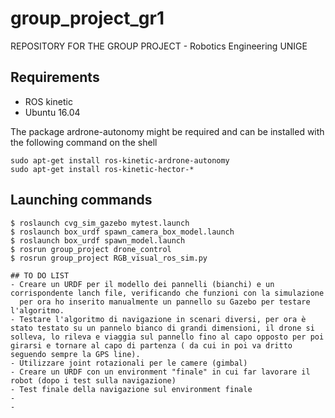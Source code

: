 # group_project_gr1
REPOSITORY FOR THE GROUP PROJECT - Robotics Engineering UNIGE


## Requirements
* ROS kinetic
* Ubuntu 16.04

The package ardrone-autonomy might be required and can be installed with the following command on the shell


```
sudo apt-get install ros-kinetic-ardrone-autonomy
sudo apt-get install ros-kinetic-hector-*
```

## Launching commands

```
$ roslaunch cvg_sim_gazebo mytest.launch
$ roslaunch box_urdf spawn_camera_box_model.launch 
$ roslaunch box_urdf spawn_model.launch
$ rosrun group_project drone_control
$ rosrun group_project RGB_visual_ros_sim.py 

## TO DO LIST
- Creare un URDF per il modello dei pannelli (bianchi) e un corrispondente lanch file, verificando che funzioni con la simulazione
  per ora ho inserito manualmente un pannello su Gazebo per testare l'algoritmo.
- Testare l'algoritmo di navigazione in scenari diversi, per ora è stato testato su un pannelo bianco di grandi dimensioni, il drone si       solleva, lo rileva e viaggia sul pannello fino al capo opposto per poi girarsi e tornare al capo di partenza ( da cui in poi va dritto seguendo sempre la GPS line). 
- Utilizzare joint rotazionali per le camere (gimbal) 
- Creare un URDF con un environment "finale" in cui far lavorare il robot (dopo i test sulla navigazione)
- Test finale della navigazione sul environment finale
- 
-  
